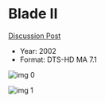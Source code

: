 # Blade II

[Discussion Post](https://www.avsforum.com/threads/bass-eq-for-filtered-movies.2995212/post-57304518)

* Year: 2002
* Format: DTS-HD MA 7.1

![img 0](https://i.imgur.com/txaojWX.jpg)

![img 1](https://i.imgur.com/Pzmf3Ks.jpg)

